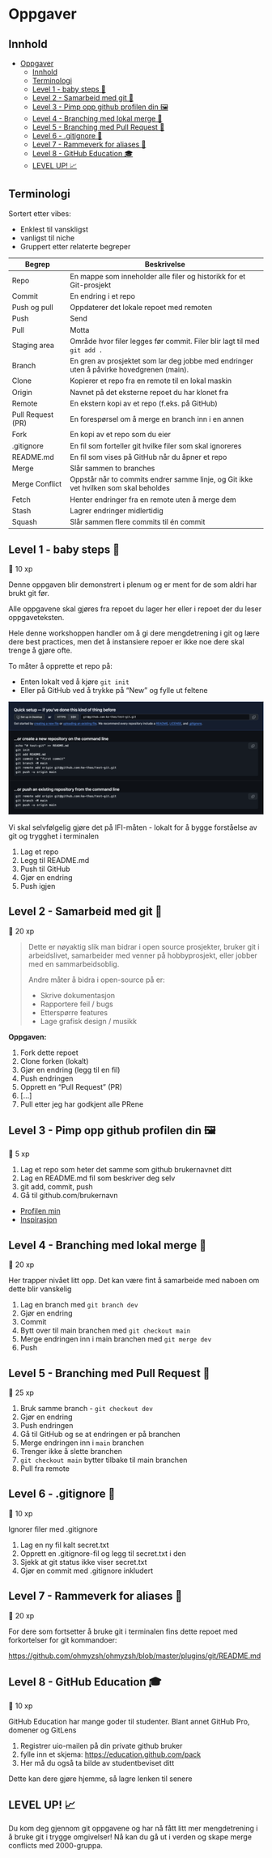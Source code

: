 # Oppgaver

## Innhold

- [Oppgaver](#oppgaver)
  - [Innhold](#innhold)
  - [Terminologi](#terminologi)
  - [Level 1 - baby steps 🍼](#level-1---baby-steps-)
  - [Level 2 - Samarbeid med git 🤝](#level-2---samarbeid-med-git-)
  - [Level 3 - Pimp opp github profilen din 🖼️](#level-3---pimp-opp-github-profilen-din-️)
  - [Level 4 - Branching med lokal merge 🌳](#level-4---branching-med-lokal-merge-)
  - [Level 5 - Branching med Pull Request 🌲](#level-5---branching-med-pull-request-)
  - [Level 6 - .gitignore 🫥](#level-6---gitignore-)
  - [Level 7 - Rammeverk for aliases 🐎](#level-7---rammeverk-for-aliases-)
  - [Level 8 - GitHub Education 🎓](#level-8---github-education-)
  - [LEVEL UP! 📈](#level-up-)

## Terminologi

Sortert etter vibes:

- Enklest til vanskligst
- vanligst til niche
- Gruppert etter relaterte begreper

| Begrep | Beskrivelse |
|--------|-------------|
| Repo | En mappe som inneholder alle filer og historikk for et Git-prosjekt |
| Commit | En endring i et repo |
| Push og pull | Oppdaterer det lokale repoet med remoten |
| Push | Send |
| Pull | Motta |
| Staging area | Område hvor filer legges før commit. Filer blir lagt til med `git add .`|
| Branch | En gren av prosjektet som lar deg jobbe med endringer uten å påvirke hovedgrenen (main). |
| Clone | Kopierer et repo fra en remote til en lokal maskin |
| Origin | Navnet på det eksterne repoet du har klonet fra |
| Remote | En ekstern kopi av et repo (f.eks. på GitHub) |
| Pull Request (PR) | En forespørsel om å merge en branch inn i en annen |
| Fork | En kopi av et repo som du eier |
| .gitignore | En fil som forteller git hvilke filer som skal ignoreres |
| README.md | En fil som vises på GitHub når du åpner et repo |
| Merge | Slår sammen to branches |
| Merge Conflict | Oppstår når to commits endrer samme linje, og Git ikke vet hvilken som skal beholdes |
| Fetch | Henter endringer fra en remote uten å merge dem |
| Stash | Lagrer endringer midlertidig |
|Squash | Slår sammen flere commits til én commit |

## Level 1 - baby steps 🍼

🌱 10 xp

Denne oppgaven blir demonstrert i plenum og er ment for de som aldri har brukt git før.

Alle oppgavene skal gjøres fra repoet du lager her eller i repoet der du leser oppgaveteksten.

Hele denne workshoppen handler om å gi dere mengdetrening i git og lære dere best practices, men det å instansiere repoer er ikke noe dere skal trenge å gjøre ofte.

To måter å opprette et repo på:

- Enten lokalt ved å kjøre `git init`
- Eller på GitHub ved å trykke på “New” og fylle ut feltene

![To måter å opprette et repo på](assets/image.png)

Vi skal selvfølgelig gjøre det på IFI-måten - lokalt for å bygge forståelse av git og trygghet i terminalen

1. Lag et repo
2. Legg til README.md
3. Push til GitHub
4. Gjør en endring
5. Push igjen

## Level 2 - Samarbeid med git 🤝

🌱 20 xp

> Dette er nøyaktig slik man bidrar i open source prosjekter, bruker git i arbeidslivet, samarbeider med venner på hobbyprosjekt, eller jobber med en sammarbeidsoblig.
>
> Andre måter å bidra i open-source på er:
>
> - Skrive dokumentasjon
> - Rapportere feil / bugs
> - Etterspørre features
> - Lage grafisk design / musikk

**Oppgaven:**

1. Fork dette repoet
2. Clone forken (lokalt)
3. Gjør en endring (legg til en fil)
4. Push endringen
5. Opprett en “Pull Request” (PR)
6. […]
7. Pull etter jeg har godkjent alle PRene

## Level 3 - Pimp opp github profilen din 🖼️

🌱 5 xp

1. Lag et repo som heter det samme som github brukernavnet ditt
2. Lag en README.md fil som beskriver deg selv
3. git add, commit, push
4. Gå til github.com/brukernavn

- [Profilen min](https://github.com/ka-thas)
- [Inspirasjon](https://github.com/abhisheknaiidu/awesome-github-profile-readme)

## Level 4 - Branching med lokal merge 🌳

🌱 20 xp

Her trapper nivået litt opp. Det kan være fint å samarbeide med naboen om dette blir vanskelig

1. Lag en branch med `git branch dev`
2. Gjør en endring
3. Commit
4. Bytt over til main branchen med `git checkout main`
5. Merge endringen inn i main branchen med `git merge dev`
6. Push

## Level 5 - Branching med Pull Request 🌲

🌱 25 xp

1. Bruk samme branch - `git checkout dev`
2. Gjør en endring
3. Push endringen
4. Gå til GitHub og se at endringen er på branchen
5. Merge endringen inn i `main` branchen
6. Trenger ikke å slette branchen
7. `git checkout main` bytter tilbake til main branchen
8. Pull fra remote

## Level 6 - .gitignore 🫥

🌱 10 xp

Ignorer filer med .gitignore

1. Lag en ny fil kalt secret.txt
2. Opprett en .gitignore-fil og legg til secret.txt i den
3. Sjekk at git status ikke viser secret.txt
4. Gjør en commit med .gitignore inkludert

## Level 7 - Rammeverk for aliases 🐎

🌱 20 xp

For dere som fortsetter å bruke git i terminalen fins dette repoet med forkortelser for git kommandoer:

<https://github.com/ohmyzsh/ohmyzsh/blob/master/plugins/git/README.md>

## Level 8 - GitHub Education 🎓

🌱 10 xp

GitHub Education har mange goder til studenter. Blant annet GitHub Pro, domener og GitLens

1. Registrer uio-mailen på din private github bruker
2. fylle inn et skjema: <https://education.github.com/pack>
3. Her må du også ta bilde av studentbeviset ditt

Dette kan dere gjøre hjemme, så lagre lenken til senere

## LEVEL UP! 📈

Du kom deg gjennom git oppgavene og har nå fått litt mer mengdetrening i å bruke git i trygge omgivelser! Nå kan du gå ut i verden og skape merge conflicts med 2000-gruppa.
